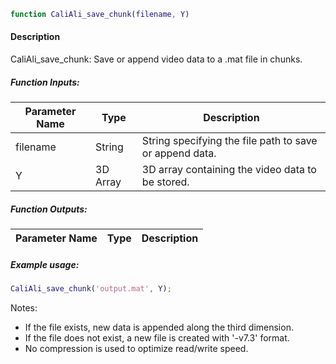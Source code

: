```matlab
function CaliAli_save_chunk(filename, Y)
```

#### Description
CaliAli_save_chunk: Save or append video data to a .mat file in chunks.

##### Function Inputs:
| Parameter Name | Type   | Description                 |
|---------------|--------|-----------------------------|
| filename      | String | String specifying the file path to save or append data. |
| Y             | 3D Array| 3D array containing the video data to be stored. |

##### Function Outputs:
| Parameter Name | Type    | Description         |
|---------------|---------|---------------------|


##### Example usage:
```matlab
CaliAli_save_chunk('output.mat', Y);
```

Notes:

- If the file exists, new data is appended along the third dimension.
- If the file does not exist, a new file is created with '-v7.3' format.
- No compression is used to optimize read/write speed.
